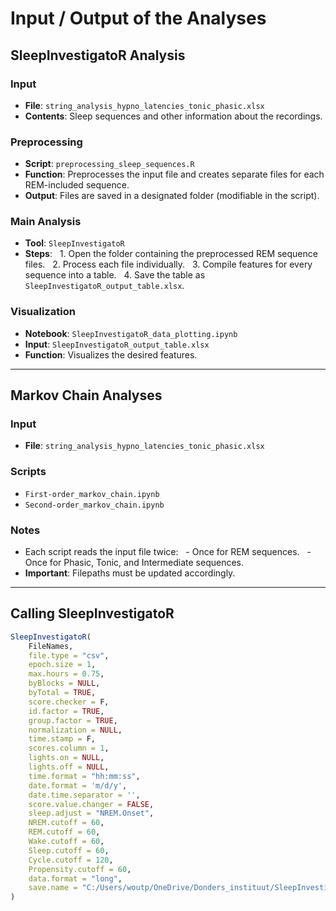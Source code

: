 
# Input / Output of the Analyses

## SleepInvestigatoR Analysis

### Input
- **File**: `string_analysis_hypno_latencies_tonic_phasic.xlsx`
- **Contents**: Sleep sequences and other information about the recordings.

### Preprocessing
- **Script**: `preprocessing_sleep_sequences.R`
- **Function**: Preprocesses the input file and creates separate files for each REM-included sequence.
- **Output**: Files are saved in a designated folder (modifiable in the script).

### Main Analysis
- **Tool**: `SleepInvestigatoR`
- **Steps**:
  1. Open the folder containing the preprocessed REM sequence files.
  2. Process each file individually.
  3. Compile features for every sequence into a table.
  4. Save the table as `SleepInvestigatoR_output_table.xlsx`.

### Visualization
- **Notebook**: `SleepInvestigatoR_data_plotting.ipynb`
- **Input**: `SleepInvestigatoR_output_table.xlsx`
- **Function**: Visualizes the desired features.

---

## Markov Chain Analyses

### Input
- **File**: `string_analysis_hypno_latencies_tonic_phasic.xlsx`

### Scripts
- `First-order_markov_chain.ipynb`
- `Second-order_markov_chain.ipynb`

### Notes
- Each script reads the input file twice:
  - Once for REM sequences.
  - Once for Phasic, Tonic, and Intermediate sequences.
- **Important**: Filepaths must be updated accordingly.

---

## Calling SleepInvestigatoR

```r
SleepInvestigatoR(
    FileNames, 
    file.type = "csv",
    epoch.size = 1, 
    max.hours = 0.75, 
    byBlocks = NULL, 
    byTotal = TRUE, 
    score.checker = F,
    id.factor = TRUE, 
    group.factor = TRUE, 
    normalization = NULL, 
    time.stamp = F,                   
    scores.column = 1, 
    lights.on = NULL,
    lights.off = NULL,
    time.format = "hh:mm:ss", 
    date.format = 'm/d/y',                              
    date.time.separator = '', 
    score.value.changer = FALSE, 
    sleep.adjust = "NREM.Onset", 
    NREM.cutoff = 60,                            
    REM.cutoff = 60, 
    Wake.cutoff = 60, 
    Sleep.cutoff = 60,
    Cycle.cutoff = 120, 
    Propensity.cutoff = 60,
    data.format = "long", 
    save.name = "C:/Users/woutp/OneDrive/Donders_instituut/SleepInvestigatoR_output/"
)
